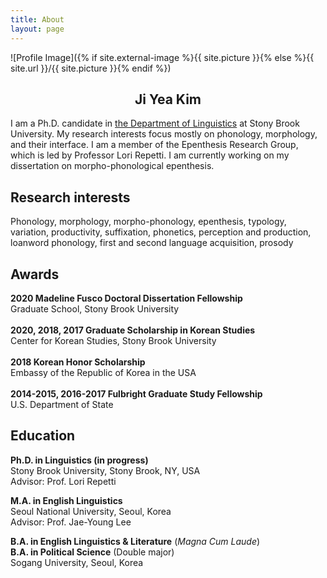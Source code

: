 ```yaml
---
title: About
layout: page
---
```

![Profile Image]({% if site.external-image %}{{ site.picture }}{% else %}{{ site.url }}/{{ site.picture }}{% endif %})

<h2><center>Ji Yea Kim</center></h2>

<p>I am a Ph.D. candidate in <a href="https://linguistics.stonybrook.edu/">the Department of Linguistics</a> at Stony Brook University. My research interests focus mostly on phonology, morphology, and their interface. I am a member of the Epenthesis Research Group, which is led by Professor Lori Repetti. I am currently working on my dissertation on morpho-phonological epenthesis.</p>

<!---<p>I am doing research on phonology and morphology.</p>-->

<h2>Research interests</h2>
Phonology, morphology, morpho-phonology, epenthesis, typology, variation, productivity, suffixation, phonetics, perception and production, loanword phonology, first and second language acquisition, prosody

<h2>Awards</h2>

<b>2020 Madeline Fusco Doctoral Dissertation Fellowship</b><br>
Graduate School, Stony Brook University<br><br>
<b>2020, 2018, 2017 Graduate Scholarship in Korean Studies</b><br>
Center for Korean Studies, Stony Brook University<br><br>
<b>2018 Korean Honor Scholarship</b><br>
Embassy of the Republic of Korea in the USA<br><br>
<b>2014-2015, 2016-2017 Fulbright Graduate Study Fellowship</b><br>
U.S. Department of State<br>


<h2>Education</h2>

<b>Ph.D. in Linguistics (in progress)</b><br>
Stony Brook University, Stony Brook, NY, USA<br>
Advisor: Prof. Lori Repetti<br>

<b>M.A. in English Linguistics</b><br>
Seoul National University, Seoul, Korea<br>
Advisor: Prof. Jae-Young Lee<br>

<b>B.A. in English Linguistics & Literature</b> (<i>Magna Cum Laude</i>)<br>
<b>B.A. in Political Science</b> (Double major)<br>
Sogang University, Seoul, Korea